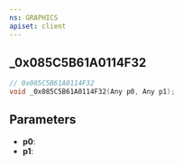 ```yaml
---
ns: GRAPHICS
apiset: client
---
```

## _0x085C5B61A0114F32

```c
// 0x085C5B61A0114F32
void _0x085C5B61A0114F32(Any p0, Any p1);
```


## Parameters
* **p0**:
* **p1**: